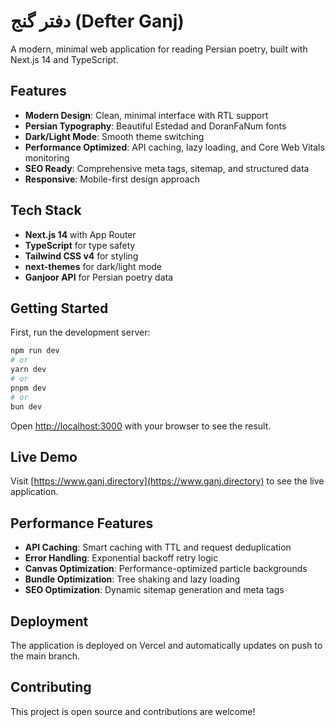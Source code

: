# دفتر گنج (Defter Ganj)

A modern, minimal web application for reading Persian poetry, built with Next.js 14 and TypeScript.

## Features

- **Modern Design**: Clean, minimal interface with RTL support
- **Persian Typography**: Beautiful Estedad and DoranFaNum fonts
- **Dark/Light Mode**: Smooth theme switching
- **Performance Optimized**: API caching, lazy loading, and Core Web Vitals monitoring
- **SEO Ready**: Comprehensive meta tags, sitemap, and structured data
- **Responsive**: Mobile-first design approach

## Tech Stack

- **Next.js 14** with App Router
- **TypeScript** for type safety
- **Tailwind CSS v4** for styling
- **next-themes** for dark/light mode
- **Ganjoor API** for Persian poetry data

## Getting Started

First, run the development server:

```bash
npm run dev
# or
yarn dev
# or
pnpm dev
# or
bun dev
```

Open [http://localhost:3000](http://localhost:3000) with your browser to see the result.

## Live Demo

Visit [https://www.ganj.directory](https://www.ganj.directory) to see the live application.

## Performance Features

- **API Caching**: Smart caching with TTL and request deduplication
- **Error Handling**: Exponential backoff retry logic
- **Canvas Optimization**: Performance-optimized particle backgrounds
- **Bundle Optimization**: Tree shaking and lazy loading
- **SEO Optimization**: Dynamic sitemap generation and meta tags

## Deployment

The application is deployed on Vercel and automatically updates on push to the main branch.

## Contributing

This project is open source and contributions are welcome!

